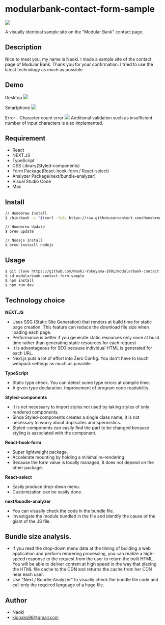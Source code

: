 # modularbank-contact-form-sample

![](https://modularbank-contact-form-sample.vercel.app/)

A visually identical sample site on the "Modular Bank" contact page.

## Description

Nice to meet you, my name is Naoki. I made a sample site of the contact page of Modular Bank. Thank you for your confirmation. I tried to use the latest technology as much as possible.

## Demo

Desktop
![](https://user-images.githubusercontent.com/76952055/110594221-34b76600-8185-11eb-954a-ffc91dea11d4.png)

Smartphone
![](https://user-images.githubusercontent.com/76952055/110595447-ae038880-8186-11eb-81db-8615f247542f.png)

Error - Character count error
![](https://user-images.githubusercontent.com/76952055/110595665-fa4ec880-8186-11eb-8745-2c2bf6a8bb1f.png)
Additional validation such as insufficient number of input characters is also implemented.

## Requirement

- React
- NEXT.JS
- TypeScript
- CSS Library(Styled-components)
- Form Package(React-hook-form / React-select)
- Analyzer Package(next/bundle-analyzer)
- Visual Studio Code
- Mac

## Install

```bash
// Homebrew Install
$ /bin/bash -c "$(curl -fsSL https://raw.githubusercontent.com/Homebrew/install/master/install.sh)"

// Homebrew Update
$ brew update

// Nodejs Install
$ brew instasll nodejs
```

## Usage

```bash
$ git clone https://github.com/Naoki-Yokoyama-1991/modularbank-contact-form-sample.git
$ cd modularbank-contact-form-sample
$ npm install
$ npm run dev
```

## Technology choice

**NEXT.JS**

- Uses SSG (Static Site Generation) that renders at build time for static page creation. This feature can reduce the download file size when loading each page.
- Performance is better if you generate static resources only once at build time rather than generating static resources for each request
- It is advantageous for SEO because individual HTML is generated for each URL.
- Next.js puts a lot of effort into Zero Config. You don't have to touch webpack settings as much as possible.

**TypeScript**

- Static type check. You can detect some type errors at compile time.
- A given type declaration. Improvement of program code readability.

**Styled-components**

- It is not necessary to import styles not used by taking styles of only rendered components.
- Since Styled-components creates a single class name, it is not necessary to worry about duplicates and spermistics.
- Styled-components can easily find the part to be changed because styling is associated with the component.

**React-hook-form**

- Super lightweight package.
- Accelerate mounting by holding a minimal re-rendering.
- Because the form value is locally managed, it does not depend on the other package.

**React-select**

- Easily produce drop-down menu.
- Customization can be easily done.

**next/bundle-analyzer**

- You can visually check the code in the bundle file.
- Investigate the module bundled in the file and identify the cause of the giant of the JS file.

## Bundle size analysis.

- If you read the drop-down menu data at the timing of building a web application and perform rendering processing, you can realize a high-speed response to the request from the user to return the built HTML. You will be able to deliver content at high speed in the way that placing the HTML file cache to the CDN and returns the cache from her CDN near each user.
- Use "Next / Bundle-Analyzer" to visually check the bundle file code and call only the required language of a huge file.

## Author

- Naoki
- kionako96@gmail.com
